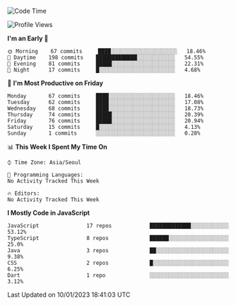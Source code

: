 <!--START_SECTION:waka-->
![Code Time](http://img.shields.io/badge/Code%20Time-4%2C402%20hrs%2045%20mins-blue)

![Profile Views](http://img.shields.io/badge/Profile%20Views-0-blue)

**I'm an Early 🐤** 

```text
🌞 Morning    67 commits     ████░░░░░░░░░░░░░░░░░░░░░   18.46% 
🌆 Daytime    198 commits    █████████████░░░░░░░░░░░░   54.55% 
🌃 Evening    81 commits     █████░░░░░░░░░░░░░░░░░░░░   22.31% 
🌙 Night      17 commits     █░░░░░░░░░░░░░░░░░░░░░░░░   4.68%

```
📅 **I'm Most Productive on Friday** 

```text
Monday       67 commits     ████░░░░░░░░░░░░░░░░░░░░░   18.46% 
Tuesday      62 commits     ████░░░░░░░░░░░░░░░░░░░░░   17.08% 
Wednesday    68 commits     ████░░░░░░░░░░░░░░░░░░░░░   18.73% 
Thursday     74 commits     █████░░░░░░░░░░░░░░░░░░░░   20.39% 
Friday       76 commits     █████░░░░░░░░░░░░░░░░░░░░   20.94% 
Saturday     15 commits     █░░░░░░░░░░░░░░░░░░░░░░░░   4.13% 
Sunday       1 commits      ░░░░░░░░░░░░░░░░░░░░░░░░░   0.28%

```


📊 **This Week I Spent My Time On** 

```text
⌚︎ Time Zone: Asia/Seoul

💬 Programming Languages: 
No Activity Tracked This Week

🔥 Editors: 
No Activity Tracked This Week

```

**I Mostly Code in JavaScript** 

```text
JavaScript               17 repos            █████████████░░░░░░░░░░░░   53.12% 
TypeScript               8 repos             ██████░░░░░░░░░░░░░░░░░░░   25.0% 
Java                     3 repos             ██░░░░░░░░░░░░░░░░░░░░░░░   9.38% 
CSS                      2 repos             █░░░░░░░░░░░░░░░░░░░░░░░░   6.25% 
Dart                     1 repo              ░░░░░░░░░░░░░░░░░░░░░░░░░   3.12%

```



 Last Updated on 10/01/2023 18:41:03 UTC
<!--END_SECTION:waka-->
